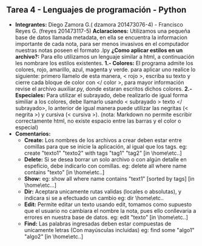 ## Tarea 4 - Lenguajes de programación - Python

  * **Integrantes:** Diego Zamora G.( dzamora 201473076-4) - Francisco Reyes G. (freyes 201473117-5)
    **Aclaraciones:** Utilizamos una pequeña base de datos llamada metadata, en ella se encuentra la informacion importante de cada nota, para ser menos invasivos en el computador nuestras notas poseen el formato .lpy
    **¿Como aplicar estilos en un archivo?:**
        Para ello utilizamos un lenguaje similar a html, a continuación les nombrare los estilos existentes.
        **1.- Colores:** El programa admite los colores, rojo, amarillo, azul, magenta y verde. para aplicar uno realice lo siguiente:
                         primero llamelo de esta manera, < rojo >, escriba su texto y cierre cada bloque de color con </ color >, para mayor
                          información revise el archivo auxiliar.py, donde estaran escritos dichos colores.
        **2.- Especiales:** Para utilizar el subrayado, debe realizarlo de igual forma similiar a los colores, debe llamarlo usando
                            < subrayado > texto </ subrayado>, lo anterior de igual manera puede utilizar las negritas (< negrita >) y cursiva
                            (< cursiva >). 
        (nota: Markdown no permite escribir correctamente html, no existe espacio entre las barras y el color o especial)
  * **Comentarios:**
      * **Create:** Los nombres de los archivos a crear deben estar entre comillas para que se inicie la aplicación, al igual que los tags. eg: create "texto1" "texto2" with tags "tag1" "tag2" [in \home\etc..]
      * **Delete:** Si se desea borrar un solo archivo o con algún detalle en espeficio, debe indicarlo con comillas. 
                    eg: delete all where name contains "texto" [in \home\etc..]
      * **Show:** eg: show all where name contains "text1" [sorted by tags] [in \home\etc...]
      * **Dir:** Aceptara unicamente rutas validas (locales o absolutas), y indicara si se a efectuado un cambio
                   eg: dir \home\etc..
      * **Edit:** Permite editar un texto usando edit, tomamos como supuesto que el usuario no cambiara el nombre la nota, pues ello conllevaria a errores en nuestra base de datos. eg: edit "texto" [in \home\etc..]
      * **Find:**  Las palabras ingresadas deben estar compuestas de unicamente letras (Con mayúsculas incluidas)
                  eg: find some "algo1" "algo2" [in \home\etc..]